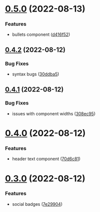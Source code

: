 # [0.5.0](https://github.com/krshkodes/krshkodes/compare/v0.4.2...v0.5.0) (2022-08-13)


### Features

* bullets component ([d416f52](https://github.com/krshkodes/krshkodes/commit/d416f52f3953d50dc82b03c8c1878d5b75a68b22))



## [0.4.2](https://github.com/krshkodes/krshkodes/compare/v0.4.1...v0.4.2) (2022-08-12)


### Bug Fixes

* syntax bugs ([30ddba5](https://github.com/krshkodes/krshkodes/commit/30ddba5883d9b595896056e5ce885a8abfb1cd21))



## [0.4.1](https://github.com/krshkodes/krshkodes/compare/v0.4.0...v0.4.1) (2022-08-12)


### Bug Fixes

* issues with component widths ([308ec95](https://github.com/krshkodes/krshkodes/commit/308ec95940349e2cea86bd5999134f5ce4435217))



# [0.4.0](https://github.com/krshkodes/krshkodes/compare/v0.3.0...v0.4.0) (2022-08-12)


### Features

* header text component ([70d6c81](https://github.com/krshkodes/krshkodes/commit/70d6c8159a015860e25c708c7c2bf35ba1f30fef))



# [0.3.0](https://github.com/krshkodes/krshkodes/compare/v0.2.0...v0.3.0) (2022-08-12)


### Features

* social badges ([7e29904](https://github.com/krshkodes/krshkodes/commit/7e29904f15d65a54bdacd543775e7d5f72df6e2e))



